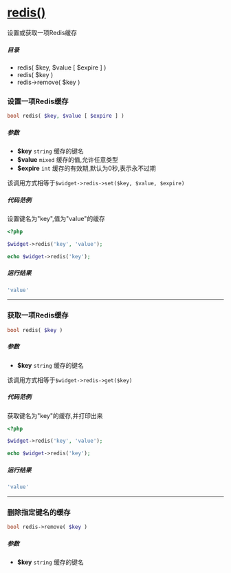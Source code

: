 [redis()](http://twinh.github.com/widget/api/redis)
===================================================

设置或获取一项Redis缓存

##### 目录
* redis( $key, $value [ $expire ] ) 
* redis( $key )
* redis->remove( $key )

### 设置一项Redis缓存
```php
bool redis( $key, $value [ $expire ] ) 
```

##### 参数
* **$key** `string` 缓存的键名
* **$value** `mixed` 缓存的值,允许任意类型
* **$expire** `int` 缓存的有效期,默认为0秒,表示永不过期


该调用方式相等于`$widget->redis->set($key, $value, $expire)`


##### 代码范例
设置键名为"key",值为"value"的缓存
```php
<?php

$widget->redis('key', 'value');

echo $widget->redis('key');
```
##### 运行结果
```php
'value'
```
- - - -

### 获取一项Redis缓存
```php
bool redis( $key )
```

##### 参数
* **$key** `string` 缓存的键名


该调用方式相等于`$widget->redis->get($key)`


##### 代码范例
获取键名为"key"的缓存,并打印出来
```php
<?php

$widget->redis('key', 'value');

echo $widget->redis('key');
```
##### 运行结果
```php
'value'
```
- - - -

### 删除指定键名的缓存
```php
bool redis->remove( $key )
```

##### 参数
* **$key** `string` 缓存的键名

